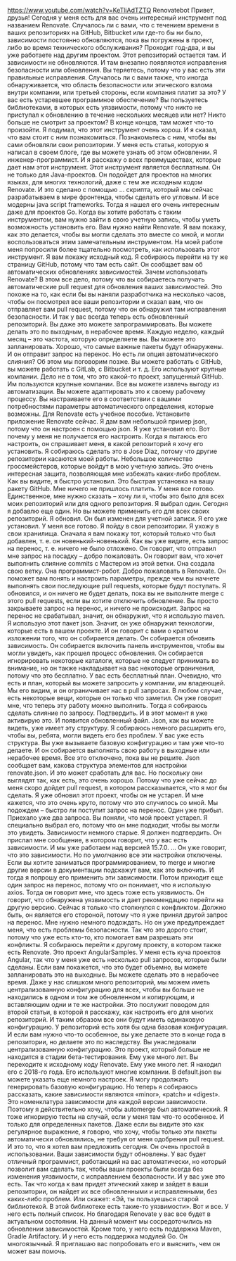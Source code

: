 https://www.youtube.com/watch?v=KeTliAdTZTQ
Renovatebot
Привет, друзья! Сегодня у меня есть для вас очень интересный инструмент под названием Renovate.
Случалось ли с вами, что с течением времени в ваших репозиториях на GitHub, Bitbucket или где-то бы ни было, зависимости постоянно обновляются, пока вы погружены в проект, либо во время технического обслуживания?
Проходит год-два, и вы уже работаете над другим проектом. Этот репозиторий остается там. И зависимости не обновляются. И там внезапно появляются исправления безопасности или обновления. Вы теряетесь, потому что у вас есть эти правильные исправления.
Случалось ли с вами также, что иногда обнаруживается, что область безопасности или этического взлома внутри компании, или третьей стороны, если компания платит за это? У вас есть устаревшее программное обеспечение? Вы пользуетесь библиотеками, в которых есть уязвимости, потому что никто не приступал к обновлению в течение нескольких месяцев или нет? Никто больше не смотрит за проектом? В конце концов, там может что-то произойти.
Я подумал, что этот инструмент очень хорош. И я сказал, что вам стоит с ним познакомиться. Познакомьтесь с ним, чтобы вы сами обновляли свои репозитории.
У меня есть статья, которую я написал в своем блоге, где вы можете узнать об этом обновлении. Я 
инженер-программист. И я расскажу о всех преимуществах, которые дает нам этот инструмент. Этот инструмент является бесплатным. Он не только для Java-проектов. Он подойдет для проектов на многих языках, для многих технологий, даже с тем же исходным кодом Renovate. И это сделано с помощью … скрипта, который мы сейчас разрабатываем в мире фронтенда, чтобы сделать его угловым. И все модерны java script frameworks. Тогда я нашел его очень интересным даже для проектов Go.
Когда вы хотите работать с таким инструментом, вам нужно зайти в свою учетную  запись, чтобы уметь возможность установить его. Вам нужно найти Renovate. Я вам покажу, как это делается, чтобы вы могли сделать это вместе со мной, и могли воспользоваться этим замечательным инструментом.
На моей работе меня попросили более тщательно посмотреть, как использовать этот инструмент. Я вам покажу исходный код. Я собираюсь перейти на ту же страницу GitHub, потому что там есть сайт.
Он сообщает вам об автоматических обновлениях зависимостей. Зачем использовать Renovate? В этом все дело, 
потому что вы собираетесь получать автоматические pull request для обновления ваших зависимостей. Это похоже на то, как если бы вы наняли разработчика на несколько часов, чтобы он посмотрел все ваши репозитории и сказал вам, что он отправляет вам pull request, потому что он обнаружил там исправления безопасности.
И так у вас всегда теперь есть обновленный репозиторий. Вы даже это можете запрограммировать. Вы можете делать это по выходным, в нерабочее время. Каждую неделю, каждый месяц – это частота, которую определяете вы. Вы можете это запланировать.
Хорошо, что самые важные пакеты будут обнаружены. И он отправит запрос на перенос. Но есть ли опция автоматического слияния? Об этом мы поговорим позже.
Вы можете работать с GitHub, вы можете работать с GitLab, с Bitbucket и т. д. Его используют крупные компании. Дело не в том, что это какой-то проект, запущенный GitHub. Им пользуются крупные компании.
Все вы можете извлечь выгоду из автоматизации. Вы можете адаптировать это к своему рабочему процессу. Вы настраиваете его в соответствии с вашими потребностями параметры автоматического определения, которые возможны.
Для Renovate есть учебное пособие.
Установите приложение Renovate сейчас.
Я дам вам небольшой пример json, потому что он настроен с помощью json.
Я уже установил его. Вот почему у меня не получается его настроить. Когда я пытаюсь его настроить, он спрашивает меня, в какой репозиторий я хочу его установить. Я собираюсь сделать это в Jose Diaz, потому что другие репозитории касаются моей работы.
Небольшое количество гроссмейстеров, которые войдут в мою учетную  запись. Это очень интересная защита, позволяющая мне избежать каких-либо проблем.
Как вы видите, я быстро установил. Это быстрая установка на вашу ракету GitHub. Мне ничего не пришлось платить. У меня все готово. Единственное, мне нужно сказать – хочу ли я, чтобы это было для всех моих репозиторий или для одного репозитория.
Я выбрал один. Сегодня я добавлю еще один. Но вы можете применить его для всех своих репозиторий.
Я обновил. Он был изменен для учетной записи. Я его уже установил. У меня все готово. Я пойду в свои репозитории. Я ухожу в свои хранилища.
Сначала я вам покажу тот, который только что был добавлен, т. е. он новенький-новенький. Как вы уже видите, есть запрос на перенос, т. е. ничего не было отложено. Он говорит, что отправил мне запрос на посадку – добро пожаловать.
Он говорит вам, что хочет выполнить слияние commits с Мастером из этой ветки. Она создала свою ветку. Она программист-робот. Добро пожаловать в Renovate. Он поможет вам понять и настроить параметры, прежде чем вы начнете выполнять свои последующие pull requests, которые будут поступать.
Я обновился, и он ничего не будет делать, пока вы не выполните merge с этого pull requests, если вы хотите отключить обновление. Вы просто закрываете запрос на перенос, и ничего не происходит. Запрос на перенос не срабатывал, значит, он обнаружил, что я использую maven. Я использую этот пакет json. Значит, он уже обнаружил технологии, которые есть в вашем проекте. И он говорит с вами о кратком изложении того, что он собирается делать.
Он собирается обновить зависимость. Он собирается включить панель инструментов, чтобы вы могли увидеть, как прошел процесс обновления. Он собирается игнорировать некоторые каталоги, которые не следует принимать во внимание, но он также накладывает на вас некоторые ограничения, потому что это бесплатно. У вас есть бесплатный план. Очевидно, что есть и план, который вы можете запросить у компании, им владеющей.
Мы его видим, и он ограничивает нас в pull запросах. В любом случае, есть некоторые вещи, которые он только что заметил. Он уже говорит мне, что теперь эту работу можно выполнить. Тогда я собираюсь сделать слияние по запросу. Подтвердить. И в этот момент я уже активирую это. И появится обновленный файл.
Json, как вы можете видеть, уже имеет эту структуру. Я собираюсь немного расширить его, чтобы вы, ребята, могли видеть его без проблем. У вас уже есть структура. Вы уже вызываете базовую конфигурацию и там уже что-то делаете. И он собирается выполнять свою  работу в выходные или нерабочее время. Все это отключено, пока вы не решите.
Json сообщает вам, какова структура элементов для настройки renovate.json. И это может сработать для вас.
Но поскольку они выглядят так, как есть, это очень хорошо. Потому что уже сейчас до меня скоро дойдет pull request, в котором рассказывается, что я мог бы сделать.
Я уже обновил этот проект, чтобы он не устарел. И мне кажется, что это очень круто, потому что это случилось со мной. Мы подождем – быстро ли поступит запрос на перенос.
Один уже прибыл. Приехало уже два запроса.
Вы поняли, что мой проект устарел. Я специально выбрал его, потому что он мне подходит, чтобы вы могли это увидеть. Зависимости немного старые. Я должен подтвердить.
Он прислал мне сообщение, в котором говорит, что у вас есть зависимости. И мы уже работаем над версией 15.7.0. …  Он уже говорит, что это зависимости. Но по умолчанию все эти настройки отключены.
Если вы хотите заниматься программированием, то merge и многие другие версии в документации подскажут вам, как это включить.
И тогда я попрошу его применить эти зависимости. Потом приходит еще один запрос на перенос, потому что он понимает, что я использую axios. Тогда он говорит мне, что здесь тоже есть уязвимость. Он говорит, что обнаружена уязвимость и дает рекомендацию перейти на другую версию.
Сейчас я только что столкнулся с конфликтом. Должно быть, он является его стороной, потому что я уже принял другой запрос на перенос. Мне нужно немного подождать. Но он уже предупреждает меня, что есть проблемы безопасности. Так что это дорого стоит, потому что уже есть кто-то, кто помогает вам разрешать эти конфликты.
Я собираюсь перейти к другому проекту, в котором также есть Renovate. Это проект AngularSamples.
У меня есть куча проектов Angular, так что у меня уже есть несколько pull запросов, которые были сделаны.
Если вам покажется, что это будет объемно, вы можете запланировать это на выходные. Вы можете сделать это в нерабочее время.
Даже у нас слишком много репозиторий, мы можем иметь централизованную конфигурацию для всех, чтобы вы больше не находились в одном и том же обновленном и копирующим, и вставляющим одни и те же настройки. Это послужит поводом для второй статьи, в которой я расскажу, как настроить его для многих репозиторий. И таким образом все они будут иметь одинаковую конфигурацию.
У репозиторий есть хотя бы одна базовая конфигурация. И если вам нужно что-то особенное, вы уже делаете это в конце года в репозитории, но делаете это по наследству.
Вы унаследовали централизованную конфигурацию. Это проект, который больше не находится в стадии бета-тестирования. Ему уже много лет. Вы переходите к исходному коду Renovate. Ему уже много лет. Я находил его с 2018-го года. Его используют многие компании.
В default.json вы можете указать еще немного настроек.
Я могу продолжать генерировать базовую конфигурацию. Но теперь я собираюсь рассказать, какие зависимости 
являются «minor», «patch» и «digest». Это номенклатура зависимости для каждой версии зависимости. Поэтому я действительно хочу, чтобы automerge был автоматический. Я тоже игнорирую тесты на случай, если у меня там что-то особенное. И только для определенных пакетов.
Даже если вы видите это как регулярное выражение, я говорю, что хочу, чтобы только эти пакеты автоматически обновлялись, не требуя от меня одобрения pull request. И это то, что я хотел вам предложить сегодня.
Он очень простой в использовании. Ваши зависимости будут обновлены. У вас будет отличный программист, работающий на вас автоматически, но который позволит вам сделать так, чтобы ваши проекты были всегда без изменения уязвимости, с исправлением безопасности. И у вас уже это есть.
Так что когда к вам придет этический хакер и зайдет в ваши репозитории, он найдет их все обновленными и исправленными, без каких-либо проблем. Или скажет: «Эй, ты пользуешься старой библиотекой. В этой библиотеке есть такие-то уязвимости». Вот и все. У него есть полный список.
Но благодаря Renovate у вас все будет в актуальном состоянии. На данный момент мы сосредоточились на обновлении зависимостей. Кроме того, у него есть поддержка Maven, Gradle Artifactory. И у него есть поддержка модулей Go. Он многоязычный. Я приглашаю вас попробовать его и выяснить, чем он может вам помочь.
